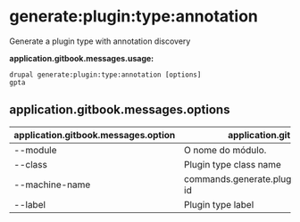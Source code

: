 # generate:plugin:type:annotation
Generate a plugin type with annotation discovery

**application.gitbook.messages.usage:**
```
drupal generate:plugin:type:annotation [options]
gpta
```

## application.gitbook.messages.options
application.gitbook.messages.option | application.gitbook.messages.details
-------|-------------
--module | O nome do módulo.
--class | Plugin type class name
--machine-name | commands.generate.plugin.type.annotation.options.plugin-id
--label | Plugin type label
